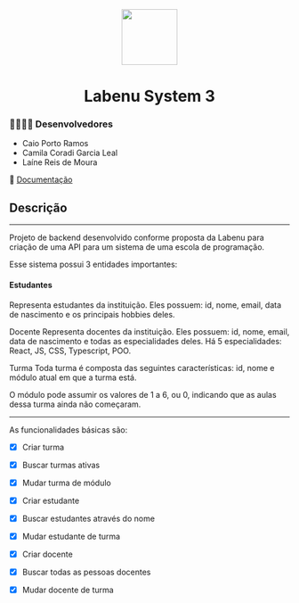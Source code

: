 <div align="center" > <img width="100vw" src="https://img.icons8.com/external-flaticons-lineal-color-flat-icons/344/external-system-data-analytics-flaticons-lineal-color-flat-icons-2.png"/>
 <h1 align="center"><strong>Labenu System 3</b></strong></h1></div>

<h3>👨‍💻👩‍💻 Desenvolvedores</h3>

- Caio Porto Ramos
- Camila Coradi Garcia Leal
- Laíne Reis de Moura


📮 [Documentação](https://documenter.getpostman.com/view/19701937/UzXKWeg6)


<h2>Descrição</h2>
<hr>
Projeto de backend desenvolvido conforme proposta da Labenu para criação de uma API para um sistema de uma escola de programação.

Esse sistema possui 3 entidades importantes:

<h4>Estudantes</h4>
Representa estudantes da instituição. Eles possuem: id, nome, email, data de nascimento e os principais hobbies deles.

Docente
Representa docentes da instituição. Eles possuem: id, nome, email, data de nascimento e todas as especialidades deles. Há 5 especialidades: React, JS, CSS, Typescript, POO.

Turma
Toda turma é composta das seguintes características: id, nome e módulo atual em que a turma está.

O módulo pode assumir os valores de 1 a 6, ou 0, indicando que as aulas dessa turma ainda não começaram.

<hr>

As funcionalidades básicas são:

- [x] Criar turma
- [x] Buscar turmas ativas
- [x] Mudar turma de módulo
- [x] Criar estudante
- [x] Buscar estudantes através do nome
- [x] Mudar estudante de turma
- [x] Criar docente
- [x] Buscar todas as pessoas docentes
- [x] Mudar docente de turma


